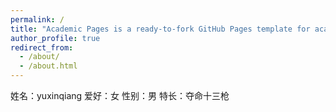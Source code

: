 ```yaml
---
permalink: /
title: "Academic Pages is a ready-to-fork GitHub Pages template for academic personal websites"
author_profile: true
redirect_from: 
  - /about/
  - /about.html
---
```

姓名：yuxinqiang
爱好：女
性别：男
特长：夺命十三枪
